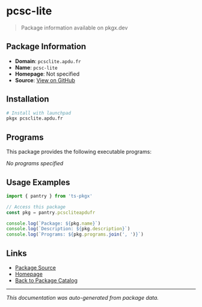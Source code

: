 # pcsc-lite

> Package information available on pkgx.dev

## Package Information

- **Domain**: `pcsclite.apdu.fr`
- **Name**: `pcsc-lite`
- **Homepage**: Not specified
- **Source**: [View on GitHub](https://github.com/pkgxdev/pantry/tree/main/projects/pcsclite.apdu.fr/package.yml)

## Installation

```bash
# Install with launchpad
pkgx pcsclite.apdu.fr
```

## Programs

This package provides the following executable programs:

*No programs specified*

## Usage Examples

```typescript
import { pantry } from 'ts-pkgx'

// Access this package
const pkg = pantry.pcscliteapdufr

console.log(`Package: ${pkg.name}`)
console.log(`Description: ${pkg.description}`)
console.log(`Programs: ${pkg.programs.join(', ')}`)
```

## Links

- [Package Source](https://github.com/pkgxdev/pantry/tree/main/projects/pcsclite.apdu.fr/package.yml)
- [Homepage](#)
- [Back to Package Catalog](../package-catalog.md)

---

*This documentation was auto-generated from package data.*
